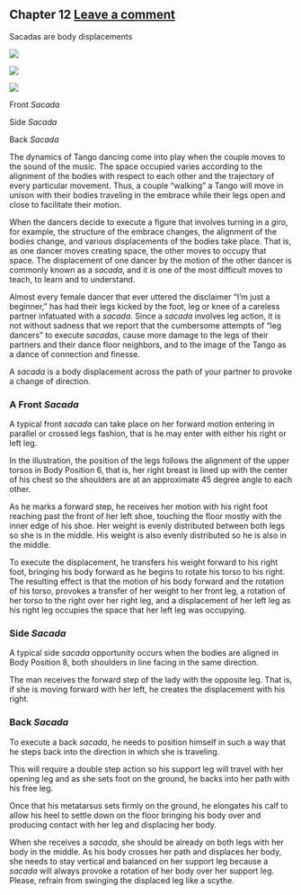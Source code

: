 Chapter 12   [Leave a comment](https://tangoourdance.wordpress.com/2009/01/07/chapter-12/#respond)
--------------------------------------------------------------------------------------------------

Sacadas are body displacements

![](https://i0.wp.com/www.planet-tango.com/images/sacada-3.jpg)

![](https://i0.wp.com/www.planet-tango.com/images/sacada-2.jpg)

![](https://i0.wp.com/www.planet-tango.com/images/sacada-1.jpg)

Front _Sacada_

Side _Sacada_

Back _Sacada_

The dynamics of Tango dancing come into play when the couple moves to the sound of the music. The space occupied varies according to the alignment of the bodies with respect to each other and the trajectory of every particular movement. Thus, a couple “walking” a Tango will move in unison with their bodies traveling in the embrace while their legs open and close to facilitate their motion.

When the dancers decide to execute a figure that involves turning in a _giro_, for example, the structure of the embrace changes, the alignment of the bodies change, and various displacements of the bodies take place. That is, as one dancer moves creating space, the other moves to occupy that space. The displacement of one dancer by the motion of the other dancer is commonly known as a _sacada_, and it is one of the most difficult moves to teach, to learn and to understand.

Almost every female dancer that ever uttered the disclaimer “I’m just a beginner,” has had their legs kicked by the foot, leg or knee of a careless partner infatuated with a _sacada_. Since a _sacada_ involves leg action, it is not without sadness that we report that the cumbersome attempts of “leg dancers” to execute _sacadas_, cause more damage to the legs of their partners and their dance floor neighbors, and to the image of the Tango as a dance of connection and finesse.

A _sacada_ is a body displacement across the path of your partner to provoke a change of direction.

### A Front _Sacada_

A typical front _sacada_ can take place on her forward motion entering in parallel or crossed legs fashion, that is he may enter with either his right or left leg.

In the illustration, the position of the legs follows the alignment of the upper torsos in Body Position 6, that is, her right breast is lined up with the center of his chest so the shoulders are at an approximate 45 degree angle to each other.

As he marks a forward step, he receives her motion with his right foot reaching past the front of her left shoe, touching the floor mostly with the inner edge of his shoe. Her weight is evenly distributed between both legs so she is in the middle. His weight is also evenly distributed so he is also in the middle.

To execute the displacement, he transfers his weight forward to his right foot, bringing his body forward as he begins to rotate his torso to his right. The resulting effect is that the motion of his body forward and the rotation of his torso, provokes a transfer of her weight to her front leg, a rotation of her torso to the right over her right leg, and a displacement of her left leg as his right leg occupies the space that her left leg was occupying.

### Side _Sacada_

A typical side _sacada_ opportunity occurs when the bodies are aligned in Body Position 8, both shoulders in line facing in the same direction.

The man receives the forward step of the lady with the opposite leg. That is, if she is moving forward with her left, he creates the displacement with his right.

### Back _Sacada_

To execute a back _sacada_, he needs to position himself in such a way that he steps back into the direction in which she is traveling.

This will require a double step action so his support leg will travel with her opening leg and as she sets foot on the ground, he backs into her path with his free leg.

Once that his metatarsus sets firmly on the ground, he elongates his calf to allow his heel to settle down on the floor bringing his body over and producing contact with her leg and displacing her body.

When she receives a _sacada_, she should be already on both legs with her body in the middle. As his body crosses her path and displaces her body, she needs to stay vertical and balanced on her support leg because a _sacada_ will always provoke a rotation of her body over her support leg. Please, refrain from swinging the displaced leg like a scythe.
